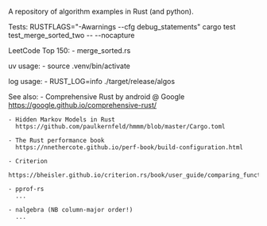 A repository of algorithm examples in Rust (and python).


Tests:
    RUSTFLAGS="-Awarnings --cfg debug_statements" cargo test test_merge_sorted_two -- --nocapture
    
LeetCode Top 150:
    - merge_sorted.rs

uv usage:
    - source .venv/bin/activate

log usage:
    - RUST_LOG=info ./target/release/algos 

See also:
    - Comprehensive Rust by android @ Google
      https://google.github.io/comprehensive-rust/

    - Hidden Markov Models in Rust
      https://github.com/paulkernfeld/hmmm/blob/master/Cargo.toml

    - The Rust performance book
      https://nnethercote.github.io/perf-book/build-configuration.html

    - Criterion
      https://bheisler.github.io/criterion.rs/book/user_guide/comparing_functions.html

    - pprof-rs
      ...

    - nalgebra (NB column-major order!)
      ...
